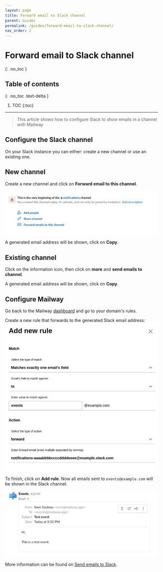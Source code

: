 ```yaml
---
layout: page
title: Forward email to Slack channel
parent: Guides
permalink: /guides/forward-email-to-slack-channel/
nav_order: 2
---
```


# Forward email to Slack channel
{: .no_toc }

## Table of contents
{: .no_toc .text-delta }

1. TOC
{:toc}

---

> This article shows how to configure Slack to show emails in a channel with Mailway

## Configure the Slack channel

On your Slack instance you can either: create a new channel or use an existing one.

## New channel

Create a new channel and click on **Forward email to this channel**.

![New empty channel](/assets/images/slack/new-channel.jpg)

A generated email address will be shown, click on **Copy**.

## Existing channel

Click on the information icon, then click on **more** and **send emails to channel**.

A generated email address will be shown, click on **Copy**.

## Configure Mailway

Go back to the Mailway [dashboard] and go to your domain's rules.

Create a new rule that forwards to the generated Slack email address:
![new rule to forward to Slack's email address](/assets/images/slack/rule.jpg)

To finish, click on **Add rule**. Now all emails sent to `events@example.com` will be shown in the Slack channel.

![Mail example shown in the Slack channel](/assets/images/slack/example.jpg)

More information can be found on [Send emails to Slack].

[Send emails to Slack]: https://slack.com/intl/en-gb/help/articles/206819278-Send-emails-to-Slack
[dashboard]: https://dash.mailway.app
